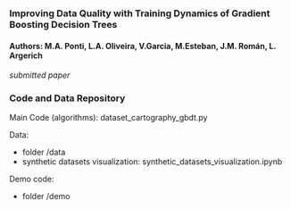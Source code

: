 ### Improving Data Quality with Training Dynamics of Gradient Boosting Decision Trees
#### Authors: M.A. Ponti, L.A. Oliveira, V.Garcia, M.Esteban, J.M. Román, L. Argerich

*submitted paper*

### Code and Data Repository

Main Code (algorithms): dataset_cartography_gbdt.py

Data:
- folder /data 
- synthetic datasets visualization: synthetic_datasets_visualization.ipynb

Demo code:
- folder /demo

